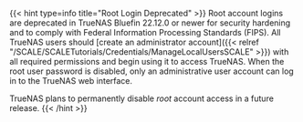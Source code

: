 &NewLine;

{{< hint type=info title="Root Login Deprecated" >}}
Root account logins are deprecated in TrueNAS Bluefin 22.12.0 or newer for security hardening and to comply with Federal Information Processing Standards (FIPS).
All TrueNAS users should [create an administrator account]({{< relref "/SCALE/SCALETutorials/Credentials/ManageLocalUsersSCALE" >}}) with all required permissions and begin using it to access TrueNAS.
When the root user password is disabled, only an administrative user account can log in to the TrueNAS web interface.

TrueNAS plans to permanently disable *root* account access in a future release.
{{< /hint >}}

